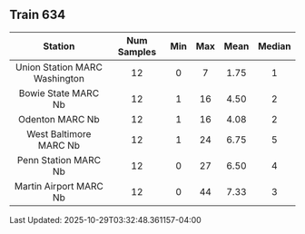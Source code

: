 ## Train 634

| Station | Num Samples | Min | Max | Mean | Median |
| :-----: | :---------: | :-: | :-: | :--: | :----: |
| Union Station MARC Washington | 12 | 0 | 7 | 1.75 | 1 |
| Bowie State MARC Nb | 12 | 1 | 16 | 4.50 | 2 |
| Odenton MARC Nb | 12 | 1 | 16 | 4.08 | 2 |
| West Baltimore MARC Nb | 12 | 1 | 24 | 6.75 | 5 |
| Penn Station MARC Nb | 12 | 0 | 27 | 6.50 | 4 |
| Martin Airport MARC Nb | 12 | 0 | 44 | 7.33 | 3 |


Last Updated: 2025-10-29T03:32:48.361157-04:00